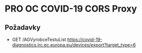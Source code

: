 # PRO OC COVID-19 CORS Proxy

## Požadavky

- GET /AGVyrobceTestuList https://covid-19-diagnostics.jrc.ec.europa.eu/devices/export?target_type=6
